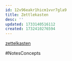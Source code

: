 ```yaml
---
id: 12v96eakr1hicm1vvr7gla9
title: Zettlekasten
desc: ''
updated: 1733140516112
created: 1732410276594
---
```


[zettelkasten](https://zettelkasten.de/overview/)

#NotesConcepts
